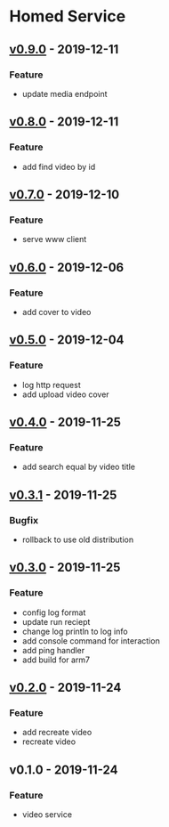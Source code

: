 # Homed Service

<a name="unreleased"></a>


<a name="v0.9.0"></a>
## [v0.9.0] - 2019-12-11
### Feature
- update media endpoint


<a name="v0.8.0"></a>
## [v0.8.0] - 2019-12-11
### Feature
- add find video by id


<a name="v0.7.0"></a>
## [v0.7.0] - 2019-12-10
### Feature
- serve www client


<a name="v0.6.0"></a>
## [v0.6.0] - 2019-12-06
### Feature
- add cover to video


<a name="v0.5.0"></a>
## [v0.5.0] - 2019-12-04
### Feature
- log http request
- add upload video cover


<a name="v0.4.0"></a>
## [v0.4.0] - 2019-11-25
### Feature
- add search equal by video title


<a name="v0.3.1"></a>
## [v0.3.1] - 2019-11-25
### Bugfix
- rollback to use old distribution


<a name="v0.3.0"></a>
## [v0.3.0] - 2019-11-25
### Feature
- config log format
- update run reciept
- change log println to log info
- add console command for interaction
- add ping handler
- add build for arm7


<a name="v0.2.0"></a>
## [v0.2.0] - 2019-11-24
### Feature
- add recreate video
- recreate video


<a name="v0.1.0"></a>
## v0.1.0 - 2019-11-24
### Feature
- video service


[Unreleased]: https://gitlab.com/homed/homde-service/compare/v0.9.0...HEAD
[v0.9.0]: https://gitlab.com/homed/homde-service/compare/v0.8.0...v0.9.0
[v0.8.0]: https://gitlab.com/homed/homde-service/compare/v0.7.0...v0.8.0
[v0.7.0]: https://gitlab.com/homed/homde-service/compare/v0.6.0...v0.7.0
[v0.6.0]: https://gitlab.com/homed/homde-service/compare/v0.5.0...v0.6.0
[v0.5.0]: https://gitlab.com/homed/homde-service/compare/v0.4.0...v0.5.0
[v0.4.0]: https://gitlab.com/homed/homde-service/compare/v0.3.1...v0.4.0
[v0.3.1]: https://gitlab.com/homed/homde-service/compare/v0.3.0...v0.3.1
[v0.3.0]: https://gitlab.com/homed/homde-service/compare/v0.2.0...v0.3.0
[v0.2.0]: https://gitlab.com/homed/homde-service/compare/v0.1.0...v0.2.0

